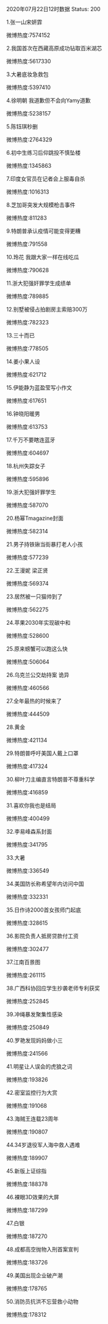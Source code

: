 2020年07月22日12时数据
Status: 200

1.张一山宋妍霏

微博热度:7574152

2.我国首次在西藏高原成功钻取百米湖芯

微博热度:5617330

3.大暑底妆急救包

微博热度:5397410

4.徐明朝 我道歉但不会向Yamy道歉

微博热度:5238157

5.陈钰琪秒删

微博热度:2764329

6.初中生练习后仰跳投不慎坠楼

微博热度:1345863

7.印度女官员在记者会上服毒自杀

微博热度:1016313

8.芝加哥突发大规模枪击事件

微博热度:811283

9.特朗普承认疫情可能变得更糟

微博热度:791558

10.玲花 我跟大家一样在线吃瓜

微博热度:790628

11.浙大犯强奸罪学生成绩单

微博热度:789885

12.别墅被侵占拍剧房主索赔300万

微博热度:782323

13.三十而已

微博热度:778505

14.姜小果人设

微博热度:621712

15.伊能静为蓝盈莹写小作文

微博热度:617651

16.钟晓阳暖男

微博热度:613753

17.千万不要瞎连蓝牙

微博热度:604697

18.杭州失踪女子

微博热度:595896

19.浙大犯强奸罪学生

微博热度:587070

20.杨幂Tmagazine封面

微博热度:582314

21.男子持铁锹当街暴打老人小孩

微博热度:577239

22.王漫妮 梁正贤

微博热度:569374

23.居然被一只猫帅到了

微博热度:562275

24.苹果2030年实现碳中和

微博热度:528600

25.原来螃蟹可以跑这么快

微博热度:506064

26.乌克兰公交劫持案 诡异

微博热度:460566

27.全年最热的时候来了

微博热度:444509

28.黄金

微博热度:421134

29.特朗普呼吁美国人戴上口罩

微博热度:417324

30.柳叶刀主编直言特朗普不尊重科学

微博热度:416859

31.喜欢你我也是结局

微博热度:400499

32.李易峰森系封面

微博热度:341795

33.大暑

微博热度:336549

34.美国防长称希望年内访问中国

微博热度:332331

35.日作诗2000首女孩师门起底

微博热度:328615

36.影院负责人抵房贷款付工资

微博热度:302477

37.江南百景图

微博热度:261115

38.广西科协回应学生抄袭老师专利获奖

微博热度:252845

39.冲绳暴发聚集性感染

微博热度:250849

40.罗艳发现妈妈做小三

微博热度:241566

41.明星让人误会的虎狼之词

微博热度:193826

42.密室监控行为大赏

微博热度:191068

43.海贼王连载23周年

微博热度:190807

44.34岁退役军人海中救人遇难

微博热度:189907

45.新版上证综指

微博热度:188378

46.裸眼3D效果的大屏

微博热度:187299

47.白银

微博热度:187270

48.成都高空抛物入刑首案宣判

微博热度:183726

49.美国出现企业破产潮

微博热度:178765

50.消防员抗洪不忘营救小动物

微博热度:178312

